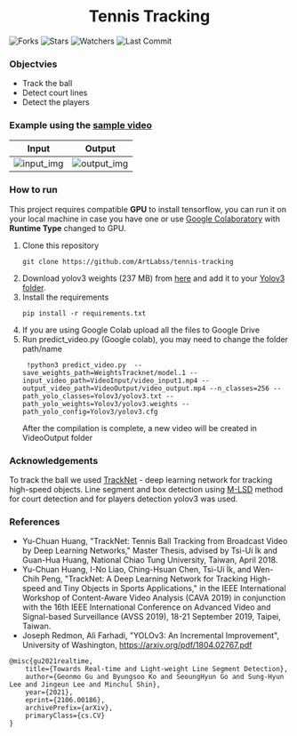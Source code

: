 <h1 align='center'>Tennis Tracking</h1>

![Forks](https://img.shields.io/github/forks/ArtLabss/tennis-tracking.svg)
![Stars](https://img.shields.io/github/stars/ArtLabss/tennis-tracking.svg)
![Watchers](https://img.shields.io/github/watchers/ArtLabss/tennis-tracking.svg)
![Last Commit](https://img.shields.io/github/last-commit/ArtLabss/tennis-tracking.svg) 

<h3>Objectvies</h3>
<ul>
  <li>Track the ball </li>
  <li>Detect court lines </li>
  <li>Detect the players</li>
</ul>



<h3>Example using the <a href="VideoInput/video_input1.mp4">sample video</a></h3>

  
Input            |  Output
:-------------------------:|:-------------------------:
![input_img](https://github.com/ArtLabss/tennis-tracking/blob/83197c0a682734cf6bb123dcae4132e178beccab/.files/input.gif)  |  ![output_img](https://github.com/ArtLabss/tennis-tracking/blob/83197c0a682734cf6bb123dcae4132e178beccab/.files/output.gif)

<h3>How to run</h3>

<p>This project requires compatible <b>GPU</b> to install tensorflow, you can run it on your local machine in case you have one or use <a href='https://www.google.com/url?sa=t&rct=j&q=&esrc=s&source=web&cd=&cad=rja&uact=8&ved=2ahUKEwissLL5-MvxAhXwlYsKHbkBDEUQFnoECAMQAw&url=https%3A%2F%2Fcolab.research.google.com%2Fnotebooks%2F&usg=AOvVaw0eDNVclINNdlOuD-YTYiiB'>Google Colaboratory</a> with <b>Runtime Type</b> changed to GPU.</p>
  
<ol>
  <li>
    Clone this repository
  </li>
  
  ```
  git clone https://github.com/ArtLabss/tennis-tracking
  ```
  
   <li>
     Download yolov3 weights (237 MB) from <a href="https://pjreddie.com/media/files/yolov3.weights">here</a> and add it to your <a href="/Yolov3">Yolov3 folder</a>.
  </li>
  
  <li>
    Install the requirements
  </li>
  
  ```
  pip install -r requirements.txt
  ```
  
  <li>If you are using Google Colab upload all the files to Google Drive</li>
  
  <li>
    Run predict_video.py (Google colab), you may need to change the folder path/name
  </li>
  
  ```
   !python3 predict_video.py  --save_weights_path=WeightsTracknet/model.1 --input_video_path=VideoInput/video_input1.mp4 --output_video_path=VideoOutput/video_output.mp4 --n_classes=256 --path_yolo_classes=Yolov3/yolov3.txt --path_yolo_weights=Yolov3/yolov3.weights --path_yolo_config=Yolov3/yolov3.cfg
  ```
  <p>After the compilation is complete, a new video will be created in VideoOutput folder</p>
  
</ol>

<h3>Acknowledgements</h3>
  
<p>To track the ball we used <a href='https://nol.cs.nctu.edu.tw:234/open-source/TrackNet'>TrackNet</a> - deep learning network for tracking high-speed objects. Line segment and box detection using <a href='https://github.com/navervision/mlsd'>M-LSD</a> method for court detection and for players detection yolov3 was used.</p>
 
     
<h3>References</h3>

- Yu-Chuan Huang, "TrackNet: Tennis Ball Tracking from Broadcast Video by Deep Learning Networks," Master Thesis, advised by Tsì-Uí İk and Guan-Hua Huang, National Chiao Tung University, Taiwan, April 2018. 
- Yu-Chuan Huang, I-No Liao, Ching-Hsuan Chen, Tsì-Uí İk, and Wen-Chih Peng, "TrackNet: A Deep Learning Network for Tracking High-speed and Tiny Objects in Sports Applications," in the IEEE International Workshop of Content-Aware Video Analysis (CAVA 2019) in conjunction with the 16th IEEE International Conference on Advanced Video and Signal-based Surveillance (AVSS 2019), 18-21 September 2019, Taipei, Taiwan.
- Joseph Redmon, Ali Farhadi, "YOLOv3: An Incremental Improvement", University of Washington, https://arxiv.org/pdf/1804.02767.pdf

```
@misc{gu2021realtime,
    title={Towards Real-time and Light-weight Line Segment Detection},
    author={Geonmo Gu and Byungsoo Ko and SeoungHyun Go and Sung-Hyun Lee and Jingeun Lee and Minchul Shin},
    year={2021},
    eprint={2106.00186},
    archivePrefix={arXiv},
    primaryClass={cs.CV}
}
  ```
